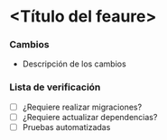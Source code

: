 # <Título del feaure>

### Cambios
- Descripción de los cambios

### Lista de verificación
- [ ] ¿Requiere realizar migraciones?
- [ ] ¿Requiere actualizar dependencias?
- [ ] Pruebas automatizadas
